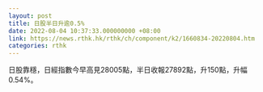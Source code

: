 ```yaml
---
layout: post
title: 日股半日升逾0.5%
date: 2022-08-04 10:37:33.000000000 +08:00
link: https://news.rthk.hk/rthk/ch/component/k2/1660834-20220804.htm
categories: rthk
---
```


日股靠穩，日經指數今早高見28005點，半日收報27892點，升150點，升幅0.54%。

